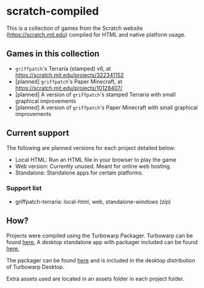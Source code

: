 # scratch-compiled

This is a collection of games from the Scratch website (<https://scratch.mit.edu>) compiled for HTML and native platform usage.

## Games in this collection

- `griffpatch`'s Terraria (stamped) v6, at <https://scratch.mit.edu/projects/322341152>
- [planned] `griffpatch`'s Paper Minecraft, at <https://scratch.mit.edu/projects/10128407/>
- [planned] A version of `griffpatch`'s stamped Terraria with small graphical improvements
- [planned] A version of `griffpatch`'s Paper Minecraft with small graphical improvements

## Current support

The following are planned versions for each project detailed below:

- Local HTML: Run an HTML file in your browser to play the game
- Web version: Currently unused. Meant for online web hosting.
- Standalone: Standalone apps for certain platforms.

### Support list

- griffpatch-terraria: local-html, web, standalone-windows (zip)

## How?

Projects were compiled using the Turbowarp Packager. Turbowarp can be found [here.](https://turbowarp.org) A desktop standalone app with packager included can be found [here.](https://desktop.turbowarp.org/)

The packager can be found [here](https://packager.turbowarp.org/) and is included in the desktop distribution of Turbowarp Desktop.

Extra assets used are located in an assets folder in each project folder.